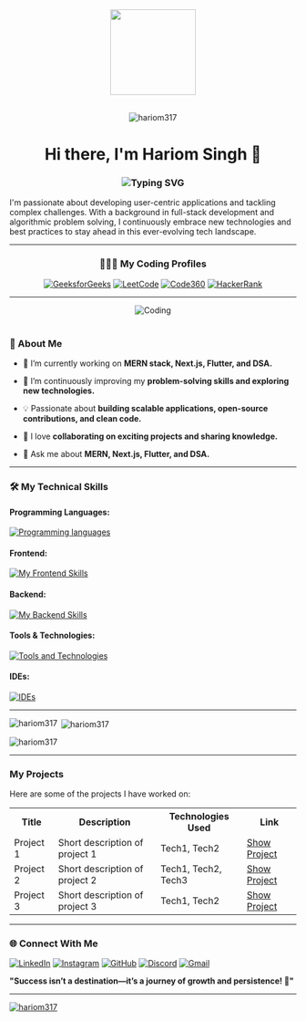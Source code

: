 <!-- Code From Home -->
<div align="center">
  <img height="150" src="https://media.giphy.com/media/M9gbBd9nbDrOTu1Mqx/giphy.gif"  />
</div>

<!-- Profile Views -->
<div align="center">
  <br>
  <p align="center"> <img src="https://komarev.com/ghpvc/?username=hariom317&label=Profile%20views&color=0e75b6&style=flat" alt="hariom317" /> </p>
</div>

<!-- Greet and Intro -->
<h1 align="center">Hi there, I'm Hariom Singh 👋</h1>

<!-- Typing Animation -->
<h3 align="center">
  <img src="https://readme-typing-svg.herokuapp.com?font=Fira+Code&size=23&pause=1000&color=55fff4&width=600&lines=DSA+Enthusiast+%7C+Problem+Solver+%7C+CPP+Lang.;Ex+Founder+and+CTO+Of+GitNexa+Private+Limi.;MERN+Stack+%7C+Next.js+%7C+Flutter+%7C+TypeScript;" alt="Typing SVG" />
</h3>

<!-- My Introduction Description -->
I'm passionate about developing user-centric applications and tackling complex challenges. With a background in full-stack development and algorithmic problem solving, I continuously embrace new technologies and best practices to stay ahead in this ever-evolving tech landscape.

---

<!-- My Coding Profiles -->
<div align="center">
  
  ### 🧑🏼‍💻 My Coding Profiles
  
  [![GeeksforGeeks](https://img.shields.io/badge/-GeeksforGeeks-308D46?style=for-the-badge&logo=geeksforgeeks&logoColor=white)](https://auth.geeksforgeeks.org/user/hariommewada484)
  [![LeetCode](https://img.shields.io/badge/-LeetCode-FFA116?style=for-the-badge&logo=leetcode&logoColor=white)](https://www.leetcode.com/hariomsinghmewada)
  [![Code360](https://img.shields.io/badge/-Code%20360-FF6F00?style=for-the-badge&logo=codingninjas&logoColor=white)](https://www.naukri.com/code360/profile/hariomsingh)
  [![HackerRank](https://img.shields.io/badge/-HackerRank-2EC866?style=for-the-badge&logo=hackerrank&logoColor=white)](https://www.hackerrank.com/hariommewada484)
  
</div>

---

<!-- Coding GIF Image -->
<div align="center">
  <img align="center" alt="Coding" src="https://bpb-us-e2.wpmucdn.com/sites.uci.edu/dist/1/5748/files/2024/12/HomeLogo.gif">
</div>
<br>

<!-- About Me -->
<h3 align="left">🚀 About Me</h3>

- 🔭 I’m currently working on **MERN stack, Next.js, Flutter, and DSA.**
  
- 🌱 I’m continuously improving my **problem-solving skills and exploring new technologies.**
  
- 💡 Passionate about **building scalable applications, open-source contributions, and clean code.**
  
- 🤝 I love **collaborating on exciting projects and sharing knowledge.**
  
- 💬 Ask me about **MERN, Next.js, Flutter, and DSA.**

---

<!-- My Skills -->
### 🛠 My Technical Skills

#### Programming Languages:
[![Programming languages](https://skillicons.dev/icons?i=c,cpp,py,js,ts)](https://github.com/HARIOM317/)

#### Frontend:
[![My Frontend Skills](https://skillicons.dev/icons?i=html,css,react,nextjs,flutter,materialui,vite,bootstrap)](https://github.com/HARIOM317/)

#### Backend:
[![My Backend Skills](https://skillicons.dev/icons?i=nodejs,express,mongodb,firebase)](https://github.com/HARIOM317/)

#### Tools & Technologies:
[![Tools and Technologies](https://skillicons.dev/icons?i=git,github,postman,docker,ubuntu,powershell)](https://github.com/HARIOM317/)

#### IDEs:
[![IDEs](https://skillicons.dev/icons?i=vscode,pycharm,idea,androidstudio)](https://github.com/HARIOM317/)

---

<!-- My GitHub Stats Cards -->
<p><img align="left" src="https://github-readme-stats.vercel.app/api/top-langs?username=hariom317&show_icons=true&locale=en&layout=compact" alt="hariom317" /></p>
<p>&nbsp;<img align="center" src="https://github-readme-stats.vercel.app/api?username=hariom317&show_icons=true&locale=en" alt="hariom317" /></p>
<p><img align="center" src="https://github-readme-streak-stats.herokuapp.com/?user=hariom317&" alt="hariom317" /></p>

---

<!-- My Projects -->
### My Projects

Here are some of the projects I have worked on:

<table>
  <tr>
    <th>Title</th>
    <th>Description</th>
    <th>Technologies Used</th>
    <th>Link</th>
  </tr>
  <tr>
    <td>Project 1</td>
    <td>Short description of project 1</td>
    <td>Tech1, Tech2</td>
    <td><a href="https://github.com/yourusername/project1">Show Project</a></td>
  </tr>
  <tr>
    <td>Project 2</td>
    <td>Short description of project 2</td>
    <td>Tech1, Tech2, Tech3</td>
    <td><a href="https://github.com/yourusername/project2">Show Project</a></td>
  </tr>
  <tr>
    <td>Project 3</td>
    <td>Short description of project 3</td>
    <td>Tech1, Tech2</td>
    <td><a href="https://github.com/yourusername/project3">Show Project</a></td>
  </tr>
</table>

---

<!-- Contact & Social Accounts -->
### 🌐 Connect With Me

[![LinkedIn](https://skillicons.dev/icons?i=linkedin&theme=light)](https://linkedin.com/in/hariom-singh-mewada)
[![Instagram](https://skillicons.dev/icons?i=instagram&theme=light)](https://instagram.com/hariomsinghrajput_)
[![GitHub](https://skillicons.dev/icons?i=github&theme=light)](https://github.com/HARIOM317)
[![Discord](https://skillicons.dev/icons?i=discord&theme=light)](https://discord.com/users/hariomsinghrajput)
[![Gmail](https://skillicons.dev/icons?i=gmail&theme=light)](mailto:hariommewada484@gmail.com)

**"Success isn’t a destination—it’s a journey of growth and persistence! 🚀"**

---

<!-- My GitHub Trophys -->
<p align="left"> <a href="https://github.com/ryo-ma/github-profile-trophy"><img src="https://github-profile-trophy.vercel.app/?username=hariom317&theme=juicyfresh" alt="hariom317" /></a> </p>
